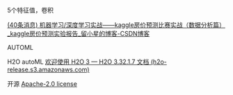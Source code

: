 5个特征值，卷积

 [(40条消息) 机器学习/深度学习实战——kaggle房价预测比赛实战（数据分析篇）_kaggle房价预测实验报告_留小星的博客-CSDN博客](https://blog.csdn.net/jerry_liufeng/article/details/119360894?spm=1001.2101.3001.6650.5&utm_medium=distribute.pc_relevant.none-task-blog-2~default~BlogCommendFromBaidu~Rate-5-119360894-blog-130405640.235^v32^pc_relevant_default_base3&depth_1-utm_source=distribute.pc_relevant.none-task-blog-2~default~BlogCommendFromBaidu~Rate-5-119360894-blog-130405640.235^v32^pc_relevant_default_base3&utm_relevant_index=6) 

AUTOML

H2O autoML  [欢迎使用 H2O 3 — H2O 3.32.1.7 文档 (h2o-release.s3.amazonaws.com)](https://h2o-release.s3.amazonaws.com/h2o/rel-zipf/7/docs-website/h2o-docs/welcome.html#new-users) 

开源 [ Apache-2.0 license](https://github.com/h2oai/h2o-3/blob/master/LICENSE) 

